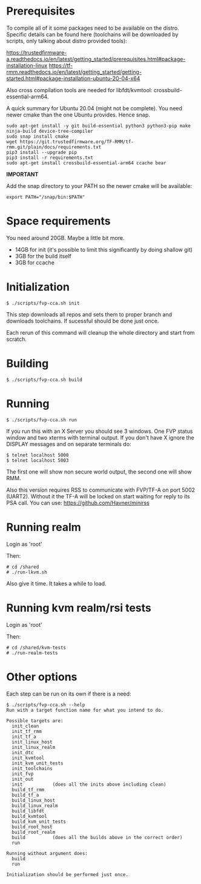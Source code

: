 # Prerequisites

To compile all of it some packages need to be available on the distro. Specific
details can be found here (toolchains will be downloaded by scripts, only
talking about distro provided tools):

https://trustedfirmware-a.readthedocs.io/en/latest/getting_started/prerequisites.html#package-installation-linux
https://tf-rmm.readthedocs.io/en/latest/getting_started/getting-started.html#package-installation-ubuntu-20-04-x64

Also cross compilation tools are needed for libfdt/kvmtool:
crossbuild-essential-arm64.

A quick summary for Ubuntu 20.04 (might not be complete). You need newer cmake
than the one Ubuntu provides. Hence snap.

    sudo apt-get install -y git build-essential python3 python3-pip make ninja-build device-tree-compiler
    sudo snap install cmake
    wget https://git.trustedfirmware.org/TF-RMM/tf-rmm.git/plain/docs/requirements.txt
    pip3 install --upgrade pip
    pip3 install -r requirements.txt
    sudo apt-get install crossbuild-essential-arm64 ccache bear

**IMPORTANT**

Add the snap directory to your PATH so the newer cmake will be available:

    export PATH="/snap/bin:$PATH"

# Space requirements

You need around 20GB. Maybe a little bit more.

- 14GB for init (it's possible to limit this significantly by doing shallow git)
- 3GB for the build itself
- 3GB for ccache

# Initialization

    $ ./scripts/fvp-cca.sh init

This step downloads all repos and sets them to proper branch and downloads
toolchains. If sucessful should be done just once.

Each rerun of this command will cleanup the whole directory and start from
scratch.

# Building

    $ ./scripts/fvp-cca.sh build

# Running

    $ ./scripts/fvp-cca.sh run

If you run this with an X Server you should see 3 windows. One FVP status window
and two xterms with terminal output. If you don't have X ignore the DISPLAY
messages and on separate terminals do:

    $ telnet localhost 5000
    $ telnet localhost 5003

The first one will show non secure world output, the second one will show RMM.

Also this version requires RSS to communicate with FVP/TF-A on port 5002
(UART2). Without it the TF-A will be locked on start waiting for reply to its
PSA call. You can use: https://github.com/Havner/minirss

# Running realm

Login as 'root'

Then:

    # cd /shared
    # ./run-lkvm.sh

Also give it time. It takes a while to load.

# Running kvm realm/rsi tests

Login as 'root'

Then:

    # cd /shared/kvm-tests
	# ./run-realm-tests

# Other options

Each step can be run on its own if there is a need:

    $ ./scripts/fvp-cca.sh --help
    Run with a target function name for what you intend to do.

    Possible targets are:
      init_clean
      init_tf_rmm
      init_tf_a
      init_linux_host
      init_linux_realm
      init_dtc
      init_kvmtool
	  init_kvm_unit_tests
      init_toolchains
      init_fvp
      init_out
      init           (does all the inits above including clean)
      build_tf_rmm
      build_tf_a
      build_linux_host
      build_linux_realm
      build_libfdt
      build_kvmtool
	  build_kvm_unit_tests
      build_root_host
      build_root_realm
      build          (does all the builds above in the correct order)
      run

    Running without argument does:
      build
      run

    Initialization should be performed just once.
